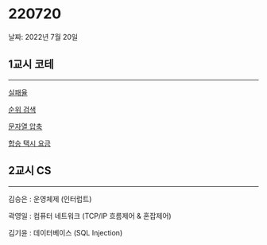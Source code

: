 # 220720

날짜: 2022년 7월 20일

## 1교시 코테

---

[실패율](https://www.notion.so/78450a7919cc43e6b632fe6b6c6304d8)

[순위 검색](https://www.notion.so/dd671b76de054dee8b9f0282bda85a39)

[문자열 압축](https://www.notion.so/3214120ffe844b2aa805d87c2f76fc7f)

[합승 택시 요금](https://www.notion.so/d7f8a0db0645492290828e05f0b0a915)

## 2교시 CS

---

김승은 : 운영체제 (인터럽트)

곽영일 : 컴퓨터 네트워크 (TCP/IP 흐름제어 & 혼잡제어)

김기윤 : 데이터베이스 (SQL Injection)